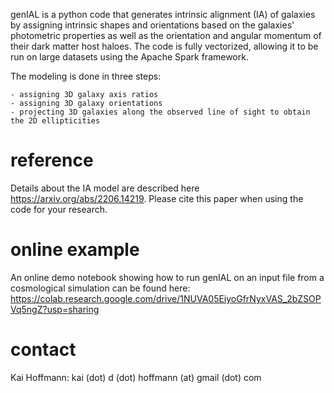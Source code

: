 genIAL is a python code that generates intrinsic alignment (IA) of galaxies by assigning intrinsic shapes and orientations based on the galaxies' photometric properties as well as the orientation and angular momentum of their dark matter host haloes. The code is fully vectorized, allowing it to be run on large datasets using the Apache Spark framework.

The modeling is done in three steps:

    - assigning 3D galaxy axis ratios
    - assigning 3D galaxy orientations
    - projecting 3D galaxies along the observed line of sight to obtain the 2D ellipticities

# reference
Details about the IA model are described here https://arxiv.org/abs/2206.14219.
Please cite this paper when using the code for your research.

# online example
An online demo notebook showing how to run genIAL on an input file from a cosmological simulation can be found here:
https://colab.research.google.com/drive/1NUVA05EiyoGfrNyxVAS_2bZSOPVq5ngZ?usp=sharing

# contact
Kai Hoffmann: kai (dot) d (dot) hoffmann (at) gmail (dot) com
